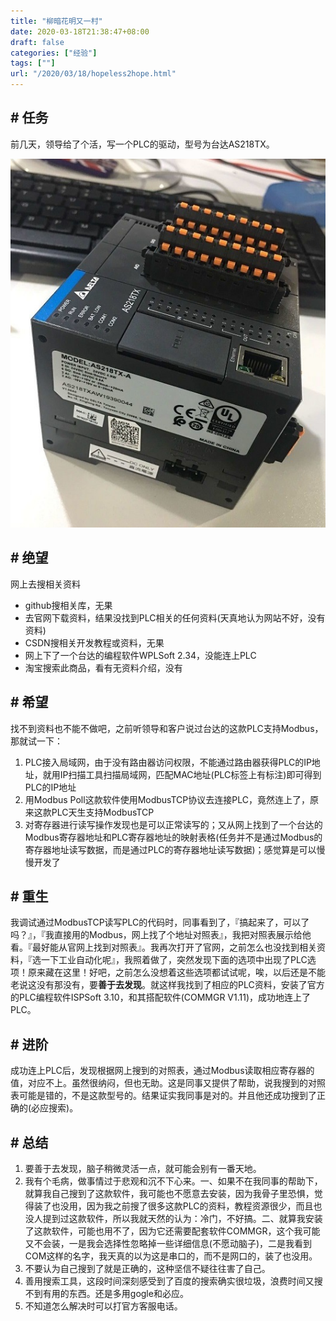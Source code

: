 ```yaml
---
title: "柳暗花明又一村"
date: 2020-03-18T21:38:47+08:00
draft: false
categories: ["经验"]
tags: [""]
url: "/2020/03/18/hopeless2hope.html"
---
```


##  # 任务

前几天，领导给了个活，写一个PLC的驱动，型号为台达AS218TX。

![](/images/台达PLC.jpg)

## # 绝望

网上去搜相关资料

- github搜相关库，无果
- 去官网下载资料，结果没找到PLC相关的任何资料(天真地认为网站不好，没有资料)
- CSDN搜相关开发教程或资料，无果
- 网上下了一个台达的编程软件WPLSoft 2.34，没能连上PLC
- 淘宝搜索此商品，看有无资料介绍，没有

## # 希望

找不到资料也不能不做吧，之前听领导和客户说过台达的这款PLC支持Modbus，那就试一下：

1. PLC接入局域网，由于没有路由器访问权限，不能通过路由器获得PLC的IP地址，就用IP扫描工具扫描局域网，匹配MAC地址(PLC标签上有标注)即可得到PLC的IP地址
2. 用Modbus Poll这款软件使用ModbusTCP协议去连接PLC，竟然连上了，原来这款PLC天生支持ModbusTCP
3. 对寄存器进行读写操作发现也是可以正常读写的；又从网上找到了一个台达的Modbus寄存器地址和PLC寄存器地址的映射表格(任务并不是通过Modbus的寄存器地址读写数据，而是通过PLC的寄存器地址读写数据)；感觉算是可以慢慢开发了

## # 重生

我调试通过ModbusTCP读写PLC的代码时，同事看到了，『搞起来了，可以了吗？』，『我直接用的Modbus，网上找了个地址对照表』，我把对照表展示给他看。『最好能从官网上找到对照表』。我再次打开了官网，之前怎么也没找到相关资料，『选一下工业自动化呢』，我照着做了，突然发现下面的选项中出现了PLC选项！原来藏在这里！好吧，之前怎么没想着这些选项都试试呢，唉，以后还是不能老说这没有那没有，要**善于去发现**。就这样我找到了相应的PLC资料，安装了官方的PLC编程软件ISPSoft 3.10，和其搭配软件(COMMGR V1.11)，成功地连上了PLC。

## # 进阶

成功连上PLC后，发现根据网上搜到的对照表，通过Modbus读取相应寄存器的值，对应不上。虽然很纳闷，但也无助。这是同事又提供了帮助，说我搜到的对照表可能是错的，不是这款型号的。结果证实我同事是对的。并且他还成功搜到了正确的(必应搜索)。

## # 总结

1. 要善于去发现，脑子稍微灵活一点，就可能会别有一番天地。
2. 我有个毛病，做事情过于悲观和沉不下心来。一、如果不在我同事的帮助下，就算我自己搜到了这款软件，我可能也不愿意去安装，因为我骨子里恐惧，觉得装了也没用，因为我之前搜了很多这款PLC的资料，教程资源很少，而且也没人提到过这款软件，所以我就天然的认为：冷门，不好搞。二、就算我安装了这款软件，可能也用不了，因为它还需要配套软件COMMGR，这个我可能又不会装，一是我会选择性忽略掉一些详细信息(不愿动脑子)，二是我看到COM这样的名字，我天真的以为这是串口的，而不是网口的，装了也没用。
3. 不要认为自己搜到了就是正确的，这种坚信不疑往往害了自己。
4. 善用搜索工具，这段时间深刻感受到了百度的搜索确实很垃圾，浪费时间又搜不到有用的东西。还是多用gogle和必应。
5. 不知道怎么解决时可以打官方客服电话。